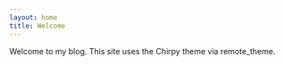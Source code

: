 ```yaml
---
layout: home
title: Welcome
---
```


Welcome to my blog. This site uses the Chirpy theme via remote_theme.

